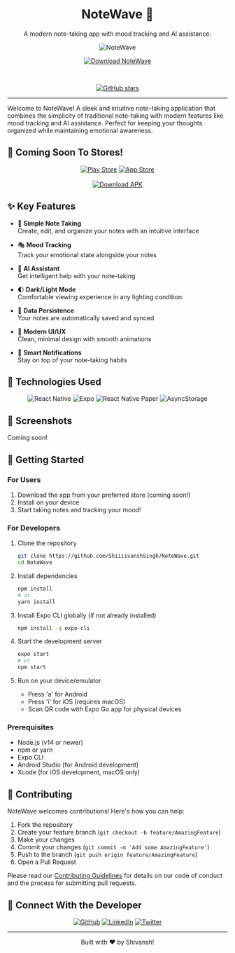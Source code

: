 <a name="readme-top"></a>

<div align="center">
  <h1>NoteWave 📝</h1>
  <p>A modern note-taking app with mood tracking and AI assistance.</p>
  
![NoteWave](https://socialify.git.ci/ShiiiivanshSingh/NoteWave/image?description=1&language=1&name=1&owner=1&theme=Dark)

  <a href="https://github.com/ShiiiivanshSingh/NoteWave/releases/download/release/NoteWave.apk"><img src="https://img.shields.io/badge/Download-NoteWave-4C6FFF?style=for-the-badge" alt="Download NoteWave"></a>

  <br>
  
  <a href="https://github.com/ShiiiivanshSingh/NoteWave/stargazers"><img src="https://img.shields.io/github/stars/ShiiiivanshSingh/NoteWave?style=for-the-badge&color=4C6FFF" alt="GitHub stars"></a>
  <hr>
</div>

Welcome to NoteWave! A sleek and intuitive note-taking application that combines the simplicity of traditional note-taking with modern features like mood tracking and AI assistance. Perfect for keeping your thoughts organized while maintaining emotional awareness.



## 📱 Coming Soon To Stores!

<div align="center">
  <a href="#"><img src="https://img.shields.io/badge/Play_Store-Coming_Soon-green?style=for-the-badge&logo=google-play&logoColor=white" alt="Play Store"></a>
  <a href="#"><img src="https://img.shields.io/badge/App_Store-Coming_Soon-red?style=for-the-badge&logo=app-store&logoColor=white" alt="App Store"></a>
  </br>
  </br>
  <a href="https://github.com/ShiiiivanshSingh/NoteWave/releases/download/release/NoteWave.apk"><img src="https://img.shields.io/badge/Download_APK-Latest_Release-4C6FFF?style=for-the-badge&logo=android&logoColor=white" alt="Download APK"></a>
</div>

## ✨ Key Features

* 📝 **Simple Note Taking**
  </br>Create, edit, and organize your notes with an intuitive interface

* 🎭 **Mood Tracking**
  </br>Track your emotional state alongside your notes

* 🤖 **AI Assistant**
  </br>Get intelligent help with your note-taking

* 🌓 **Dark/Light Mode**
  </br>Comfortable viewing experience in any lighting condition

* 💾 **Data Persistence**
  </br>Your notes are automatically saved and synced

* 📱 **Modern UI/UX**
  </br>Clean, minimal design with smooth animations

* 🔔 **Smart Notifications**
  </br>Stay on top of your note-taking habits

## 🔧 Technologies Used

<div align="center">
  <img src="https://img.shields.io/badge/React_Native-61DAFB?style=for-the-badge&logo=react&logoColor=black" alt="React Native">
  <img src="https://img.shields.io/badge/Expo-000020?style=for-the-badge&logo=expo&logoColor=white" alt="Expo">
  <img src="https://img.shields.io/badge/React_Native_Paper-FF4154?style=for-the-badge&logo=react&logoColor=white" alt="React Native Paper">
  <img src="https://img.shields.io/badge/AsyncStorage-3178C6?style=for-the-badge&logo=react-native&logoColor=white" alt="AsyncStorage">
</div>

## 📸 Screenshots

Coming soon!
<!--
<div align="center">
  <img src="path_to_screenshot1.png">
  <img src="path_to_screenshot2.png">
  <img src="path_to_screenshot3.png">
</div>
-->

## 🚀 Getting Started

### For Users
1. Download the app from your preferred store (coming soon!)
2. Install on your device
3. Start taking notes and tracking your mood!

### For Developers
1. Clone the repository
   ```bash
   git clone https://github.com/ShiiiivanshSingh/NoteWave.git
   cd NoteWave
   ```

2. Install dependencies
   ```bash
   npm install
   # or
   yarn install
   ```

3. Install Expo CLI globally (if not already installed)
   ```bash
   npm install -g expo-cli
   ```

4. Start the development server
   ```bash
   expo start
   # or
   npm start
   ```

5. Run on your device/emulator
   - Press 'a' for Android
   - Press 'i' for iOS (requires macOS)
   - Scan QR code with Expo Go app for physical devices

### Prerequisites
- Node.js (v14 or newer)
- npm or yarn
- Expo CLI
- Android Studio (for Android development)
- Xcode (for iOS development, macOS only)

## 🤝 Contributing

NoteWave welcomes contributions! Here's how you can help:

1. Fork the repository
2. Create your feature branch (`git checkout -b feature/AmazingFeature`)
3. Make your changes
4. Commit your changes (`git commit -m 'Add some AmazingFeature'`)
5. Push to the branch (`git push origin feature/AmazingFeature`)
6. Open a Pull Request

Please read our [Contributing Guidelines](CONTRIBUTING.md) for details on our code of conduct and the process for submitting pull requests.

## 🔗 Connect With the Developer

<div align="center">
  <a href="https://github.com/ShiiiivanshSingh"><img src="https://img.shields.io/badge/GitHub-100000?style=for-the-badge&logo=github&logoColor=white" alt="GitHub"></a>
  <a href="https://www.linkedin.com/in/shivansh-pratap-singh-23b3b92b1"><img src="https://img.shields.io/badge/LinkedIn-0077B5?style=for-the-badge&logo=linkedin&logoColor=white" alt="LinkedIn"></a>
  <a href="https://x.com/de_mirage_fan"><img src="https://img.shields.io/badge/Twitter-1DA1F2?style=for-the-badge&logo=twitter&logoColor=white" alt="Twitter"></a>
</div>

---
<div align="center">
  Built with ♥️ by Shivansh!
</div>
